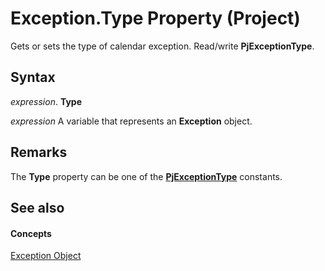 
# Exception.Type Property (Project)

Gets or sets the type of calendar exception. Read/write  **PjExceptionType**.


## Syntax

 _expression_. **Type**

 _expression_ A variable that represents an **Exception** object.


## Remarks

The  **Type** property can be one of the **[PjExceptionType](416764be-d734-e5cd-f269-2f21551a7599.md)** constants.


## See also


#### Concepts


[Exception Object](105372cd-2e8b-0fd0-f565-0a75c907a40a.md)